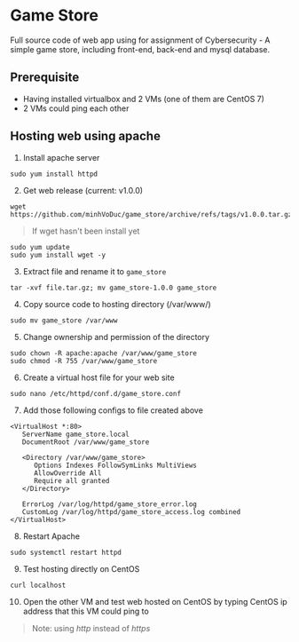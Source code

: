 # Game Store
Full source code of web app using for assignment of Cybersecurity - A simple game store, including front-end, back-end and mysql database. 

## Prerequisite
* Having installed virtualbox and 2 VMs (one of them are CentOS 7)
* 2 VMs could ping each other

## Hosting web using apache 
1. Install apache server
```
sudo yum install httpd
```
2. Get web release (current: v1.0.0)
```
wget https://github.com/minhVoDuc/game_store/archive/refs/tags/v1.0.0.tar.gz
```
> If wget hasn't been install yet
```
sudo yum update
sudo yum install wget -y
```
3. Extract file and rename it to `game_store`
```
tar -xvf file.tar.gz; mv game_store-1.0.0 game_store
```
4. Copy source code to hosting directory (/var/www/)
```
sudo mv game_store /var/www
```
5. Change ownership and permission of the directory
```
sudo chown -R apache:apache /var/www/game_store
sudo chmod -R 755 /var/www/game_store
```
6. Create a virtual host file for your web site
```
sudo nano /etc/httpd/conf.d/game_store.conf
```
7. Add those following configs to file created above
```
<VirtualHost *:80>
   ServerName game_store.local
   DocumentRoot /var/www/game_store
   
   <Directory /var/www/game_store>
      Options Indexes FollowSymLinks MultiViews
      AllowOverride All
      Require all granted
   </Directory>
   
   ErrorLog /var/log/httpd/game_store_error.log
   CustomLog /var/log/httpd/game_store_access.log combined
</VirtualHost>
```
8. Restart Apache
```
sudo systemctl restart httpd
```
9. Test hosting directly on CentOS
```
curl localhost
```
10. Open the other VM and test web hosted on CentOS by typing CentOS ip address that this VM could ping to
> Note: using *http* instead of *https* 